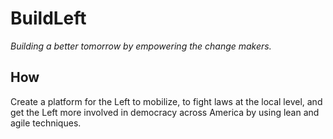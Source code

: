 # BuildLeft
_Building a better tomorrow by empowering the change makers._

## How
Create a platform for the Left to mobilize, to fight laws at the local level, and get the Left more involved in democracy across America by using lean and agile techniques.
